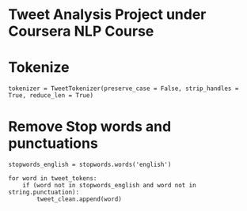 # Tweet Analysis Project under Coursera NLP Course

# Tokenize 
<!-- To Instantiate tokenize Class : -->
```
tokenizer = TweetTokenizer(preserve_case = False, strip_handles = True, reduce_len = True)
```
<!-- and then tokinze using : output = tokenizer.tokenize(input) -->

# Remove Stop words and punctuations           
<!-- import english stop words list. -->

```
stopwords_english = stopwords.words('english')
```
<!-- To create a clean list : -->
```
for word in tweet_tokens:
    if (word not in stopwords_english and word not in string.punctuation):
        tweet_clean.append(word)
```

